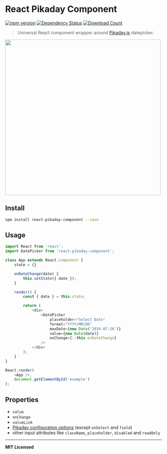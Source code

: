# React Pikaday Component

[![npm version](http://badge.fury.io/js/react-pikaday-component.svg)](http://badge.fury.io/js/react-pikaday-component)
[![Dependency Status](http://david-dm.org/voronianski/react-pikaday-component.svg)](http://david-dm.org/voronianski/react-pikaday-component)
[![Download Count](http://img.shields.io/npm/dm/react-pikaday-component.svg?style=flat)](http://www.npmjs.com/package/react-pikaday-component)

> Universal React component wrapper around [Pikaday.js](https://github.com/dbushell/Pikaday) datepicker.

<img src="https://dl.dropboxusercontent.com/u/100463011/react-pikaday-component.gif" width="500" />

## Install

```bash
npm install react-pikaday-component --save
```

## Usage

```javascript
import React from 'react';
import DatePicker from 'react-pikaday-component';

class App extends React.Component {
    state = {}

    onDateChange(date) {
        this.setState({ date });
    }

    render() {
        const { date } = this.state;

        return (
            <div>
                <DatePicker 
                    placeholder="Select Date"
                    format="YYYY/MM/DD"
                    maxDate={new Date('2016-07-26')}
                    value={new Date(date)}
                    onChange={::this.onDateChange}
                />
            </div>
        );
    }
}

React.render(
    <App />,
    document.getElementById('example')
);
```

## Properties

- `value`
- `onChange`
- `valueLink`
- [Pikaday configuration options](https://github.com/dbushell/Pikaday#configuration) (except `onSelect` and `field`)
- other input attributes like `className`, `placeholder`, `disabled` and `readOnly`

---

**MIT Licensed**
